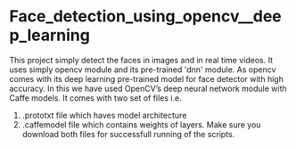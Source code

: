 # Face_detection_using_opencv__deep_learning
This project simply detect the faces in images and in real time videos. It uses simply opencv module and its pre-trained 'dnn' module. 
As opencv comes with its deep learning pre-trained model for face detector with high accuracy. In this we have used OpenCV’s deep neural network module with Caffe models. 
It comes with two set of files i.e.
1) .prototxt file which haves model architecture
2) .caffemodel file which contains weights of layers.
Make sure you download both files for successfull running of the scripts.

